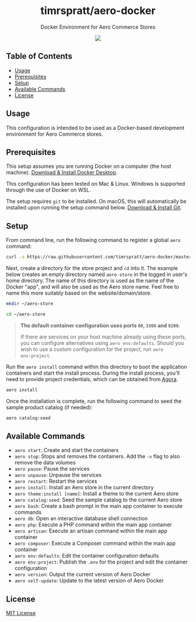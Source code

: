 <h1 align="center">timrspratt/aero-docker</h1>

<div align="center">
  <p>Docker Environment for Aero Commerce Stores</p>
  <a href="https://opensource.org/licenses/MIT" target="_blank"><img src="https://img.shields.io/badge/license-MIT-blue.svg" /></a>
</div>

## Table of Contents

- [Usage](#usage)
- [Prerequisites](#prerequisites)
- [Setup](#setup)
- [Available Commands](#available-commands)
- [License](#license)

## Usage

This configuration is intended to be used as a Docker-based development environment for Aero Commerce stores.

## Prerequisites

This setup assumes you are running Docker on a computer (the host machine). [Download & Install Docker Desktop](https://www.docker.com/products/docker-desktop).

This configuration has been tested on Mac & Linux. Windows is supported through the use of Docker on WSL.

The setup requires `git` to be installed.
On macOS, this will automatically be installed upon running the setup command below.
[Download & Install Git](https://git-scm.com/book/en/v2/Getting-Started-Installing-Git).

## Setup

From command line, run the following command to register a global `aero` command:

```bash
curl -s https://raw.githubusercontent.com/timrspratt/aero-docker/master/install.sh | bash
```

Next, create a directory for the store project and `cd` into it.
The example below creates an empty directory named `aero-store` in the logged in user's home directory.
The name of this directory is used as the name of the Docker "app", and will also be used as the Aero store name.
Feel free to name this more suitably based on the website/domain/store.

```bash
mkdir ~/aero-store
```

```bash
cd ~/aero-store
```

> **The default container configuration uses ports `80`, `3306` and `9200`.**
> 
> If there are services on your host machine already using these ports, you can configure alternatives using `aero env:defaults`.
> Should you wish to use a custom configuration for the project, run `aero env:project`.

Run the `aero install` command within this directory to boot the application containers and start the install process.
During the install process, you'll need to provide project credentials, which can be obtained from
[Agora](https://agora.aerocommerce.com/projects).

```bash
aero install
```

Once the installation is complete, run the following command to seed the sample product catalog (if needed):

```bash
aero catalog:seed
```

## Available Commands

- `aero start`: Create and start the containers
- `aero stop`: Stops and removes the containers. Add the `-v` flag to also remove the data volumes
- `aero pause`: Pause the services
- `aero unpause`: Unpause the services
- `aero restart`: Restart the services
- `aero install`: Install an Aero store in the current directory
- `aero theme:install [name]`: Install a theme to the current Aero store
- `aero catalog:seed`: Seed the sample catalog to the current Aero store
- `aero bash`: Create a bash prompt in the main app container to execute commands
- `aero db`: Open an interactive database shell connection
- `aero php`: Execute a PHP command within the main app container
- `aero artisan`: Execute an artisan command within the main app container
- `aero composer`: Execute a Composer command within the main app container
- `aero env:defaults`: Edit the container configuration defaults
- `aero env:project`: Publish the `.env` for the project and edit the container configuration
- `aero version`: Output the current version of Aero Docker
- `aero self-update`: Update to the latest version of Aero Docker

## License

[MIT License](https://opensource.org/licenses/MIT)
